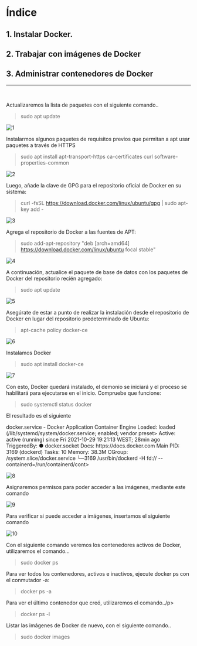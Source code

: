 


# Índice #

## 1. Instalar Docker. ##

## 2. Trabajar con imágenes de Docker ##

## 3. Administrar contenedores de Docker ##

<hr/>
<br/>


<p>Actualizaremos la lista de paquetes con el siguiente comando..</p>

>sudo apt update

![1](https://user-images.githubusercontent.com/73592097/139929430-eda714be-ed1e-4649-83e5-631d37ea7a57.png)

<p>Instalarmos algunos paquetes de requisitos previos que permitan a apt usar paquetes a través
de HTTPS</p>

> sudo apt install apt-transport-https ca-certificates curl software-properties-common

![2](https://user-images.githubusercontent.com/73592097/139929327-09744aa7-3850-47ac-8b8e-e565b23f7ee6.png)

<p>Luego, añade la clave de GPG para el repositorio oficial de Docker en su sistema:</p>

> curl -fsSL https://download.docker.com/linux/ubuntu/gpg | sudo apt-key add -

![3](https://user-images.githubusercontent.com/73592097/139929330-a05a29a6-2685-454b-a2eb-afe38f1d615c.png)

<p>Agrega el repositorio de Docker a las fuentes de APT:</p>

> sudo add-apt-repository "deb [arch=amd64] https://download.docker.com/linux/ubuntu focal stable"

![4](https://user-images.githubusercontent.com/73592097/139929335-4c7cfa5d-3425-4372-a409-fbfcd9fe19c3.png)

<p>A continuación, actualice el paquete de base de datos con los paquetes de Docker del repositorio recién agregado:</p>

> sudo apt update

![5](https://user-images.githubusercontent.com/73592097/139929338-482ef84d-637a-4c35-aa24-6ef1b15d0f4d.png)


<p>Asegúrate de estar a punto de realizar la instalación desde el repositorio de Docker en lugar del repositorio predeterminado de Ubuntu:</p>

> apt-cache policy docker-ce

![6](https://user-images.githubusercontent.com/73592097/139934580-21963bbc-6e50-490f-a93d-4f451f16f662.png)


<p>Instalamos Docker</p>

> sudo apt install docker-ce

![7](https://user-images.githubusercontent.com/73592097/139934602-07f5fd9e-027b-4653-a60e-8017956443eb.png)

<p>Con esto, Docker quedará instalado, el demonio se iniciará y el proceso se habilitará para ejecutarse en el inicio. Compruebe que funcione:</p>

> sudo systemctl status docker

<p>El resultado es el siguiente</p>

<p>docker.service - Docker Application Container Engine
     Loaded: loaded (/lib/systemd/system/docker.service; enabled; vendor preset>
     Active: active (running) since Fri 2021-10-29 19:21:13 WEST; 28min ago
TriggeredBy: ● docker.socket
       Docs: https://docs.docker.com
   Main PID: 3169 (dockerd)
      Tasks: 10
     Memory: 38.3M
     CGroup: /system.slice/docker.service
             └─3169 /usr/bin/dockerd -H fd:// --containerd=/run/containerd/cont>
</p>

![8](https://user-images.githubusercontent.com/73592097/139934609-044f6d8a-852c-498c-9ffb-51f7e21250a6.png)

<p>Asignaremos permisos para poder acceder a las imágenes, mediante este comando</p>

![9](https://user-images.githubusercontent.com/73592097/139934619-a8e28755-bca8-4ca2-b38b-2ff1211e6f42.png)

<p>Para verificar si puede acceder a imágenes, insertamos el siguiente comando</p>

![10](https://user-images.githubusercontent.com/73592097/139934624-d799a594-17bd-4801-b9be-91e8b1187a39.png)

<p>Con el siguiente comando veremos los contenedores activos de Docker, utilizaremos el comando...</p>

>  sudo docker ps

<p>Para ver todos los contenedores, activos e inactivos, ejecute docker ps con el conmutador -a:</p>

>  docker ps -a

<p>Para ver el último contenedor que creó, utilizaremos el comando../p>

>   docker ps -l

<p>Listar las imágenes de Docker de nuevo, con el siguiente comando..</p>

>sudo docker images
